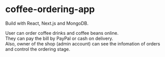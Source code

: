 # coffee-ordering-app
Build with React, Next.js and MongoDB.
	
User can order coffee drinks and coffee beans online.		
They can pay the bill by PayPal or cash on delivery.	
Also, owner of the shop (admin account) can see the infomation of orders and control the ordering stage.
